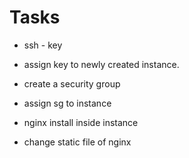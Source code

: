 # Tasks
- ssh - key 
- assign key to newly created instance.

- create a security group
- assign sg to instance 

- nginx install inside instance 
- change static file of nginx 
